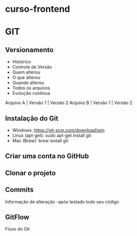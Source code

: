 # curso-frontend

# GIT 
## Versionamento
 - Histórico 
 - Controle de Versão
 - Quem alterou
 - O que alterou
 - Quando alterou
 - Todos os arquivos
 - Evolução continua 


 Arquivo A | Versão 1 | Versão 2
 Arquivo B | Versão 1 | Versão 2

## Instalação do Git

 - Windows: https://git-scm.com/download/win
 - Linux (apt-get): sudo apt-get install git
 - Mac (Brew): brew isntall git

## Criar uma conta no GitHub

## Clonar o projeto

## Commits
Informação de alteração
 -após testado todo seu código

 ## GitFlow
 Fluxo do Git

